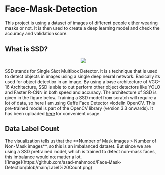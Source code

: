 # Face-Mask-Detection
This project is using a dataset of images of different people either wearing masks or not. It is then used to create a deep learning model and check the accuracy and validation score.

## What is SSD?

<p align="center">
<img src="https://www.researchgate.net/profile/Adam_Nowosielski/publication/332948824/figure/fig5/AS:767146284036100@1559913335810/The-model-of-Single-Shot-MultiBox-Detector-SSD-25.ppm"></img>
</p>

SSD stands for Single Shot Multibox Detector. It is a technique that is used to detect objects in images using a single deep neural network. Basically its used for object detection in an image. By using a base architecture of VGG-16 Architecture, SSD is able to out perform other object detectors like YOLO and Faster R-CNN in both speed and accuracy. The architecture of SSD is given in the figure below. Training a SSD model from scratch will require a lot of data, so here I am using Caffe Face Detector Modelin OpenCV. This pre-trained model is part of the OpenCV library (version 3.3 onwards). It has been uploaded [here](https://github.com/asad-mahmood/Face-Mask-Detection/tree/main/caffe-face-detector-opencv-pretrained-model) for convenient usage.

## Data Label Count

<div class="row">
  <div class="column">
  The visualization tells us that the **Number of Mask images > Number of Non-Mask images**, so this is an imbalanced dataset. But since we are using a SSD pretrained model, which is trained to detect non-mask faces, this imbalance would not matter a lot.
  </div>
  <div class="column">
![Image](https://github.com/asad-mahmood/Face-Mask-Detection/blob/main/Label%20Count.png)
  </div>
</div>
